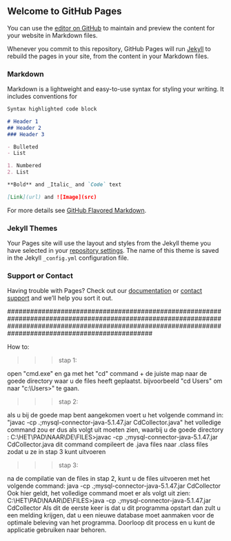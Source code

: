## Welcome to GitHub Pages

You can use the [editor on GitHub](https://github.com/E-Rooijackers/CdCollection/edit/master/README.md) to maintain and preview the content for your website in Markdown files.

Whenever you commit to this repository, GitHub Pages will run [Jekyll](https://jekyllrb.com/) to rebuild the pages in your site, from the content in your Markdown files.

### Markdown

Markdown is a lightweight and easy-to-use syntax for styling your writing. It includes conventions for

```markdown
Syntax highlighted code block

# Header 1
## Header 2
### Header 3

- Bulleted
- List

1. Numbered
2. List

**Bold** and _Italic_ and `Code` text

[Link](url) and ![Image](src)
```

For more details see [GitHub Flavored Markdown](https://guides.github.com/features/mastering-markdown/).

### Jekyll Themes

Your Pages site will use the layout and styles from the Jekyll theme you have selected in your [repository settings](https://github.com/E-Rooijackers/CdCollection/settings). The name of this theme is saved in the Jekyll `_config.yml` configuration file.

### Support or Contact

Having trouble with Pages? Check out our [documentation](https://help.github.com/categories/github-pages-basics/) or [contact support](https://github.com/contact) and we’ll help you sort it out.

##############################################################################################################################################################################################################

How to:

>>>stap 1:

open "cmd.exe" en ga met het "cd" command + de juiste map naar de goede directory waar u de files heeft geplaatst.
bijvoorbeeld "cd Users" om naar "c:\Users>" te gaan.

>>>stap 2:

als u bij de goede map bent aangekomen voert u het volgende command in: 
	"javac -cp .;mysql-connector-java-5.1.47.jar CdCollector.java"
het volledige command zou er dus als volgt uit moeten zien, waarbij u de goede directory :
	C:\HET\PAD\NAAR\DE\FILES>javac -cp .;mysql-connector-java-5.1.47.jar CdCollector.java 
dit command compileert de .java files naar .class files zodat u ze in stap 3 kunt uitvoeren

>>>stap 3:
 
na de compilatie van de files in stap 2, kunt u de files uitvoeren met het volgende command:
	java -cp .;mysql-connector-java-5.1.47.jar CdCollector
Ook hier geldt, het volledige command moet er als volgt uit zien:
	C:\HET\PAD\NAAR\DE\FILES>java -cp .;mysql-connector-java-5.1.47.jar CdCollector
Als dit de eerste keer is dat u dit programma opstart dan zult u een melding krijgen, dat u een nieuwe database moet aanmaken voor de optimale 
beleving van het programma. Doorloop dit process en u kunt de applicatie gebruiken naar behoren. 




